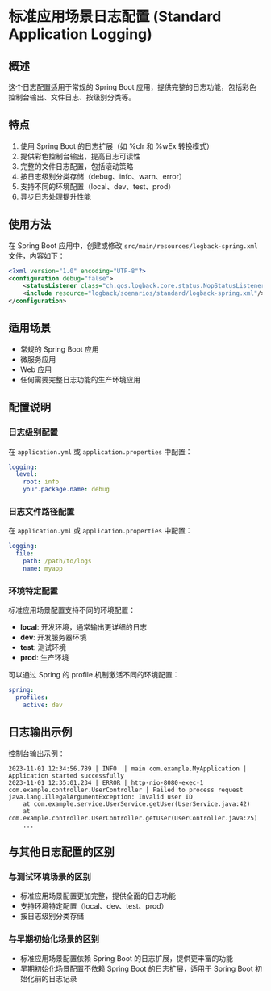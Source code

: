 # 标准应用场景日志配置 (Standard Application Logging)

## 概述

这个日志配置适用于常规的 Spring Boot 应用，提供完整的日志功能，包括彩色控制台输出、文件日志、按级别分类等。

## 特点

1. 使用 Spring Boot 的日志扩展（如 %clr 和 %wEx 转换模式）
2. 提供彩色控制台输出，提高日志可读性
3. 完整的文件日志配置，包括滚动策略
4. 按日志级别分类存储（debug、info、warn、error）
5. 支持不同的环境配置（local、dev、test、prod）
6. 异步日志处理提升性能

## 使用方法

在 Spring Boot 应用中，创建或修改 `src/main/resources/logback-spring.xml` 文件，内容如下：

```xml
<?xml version="1.0" encoding="UTF-8"?>
<configuration debug="false">
    <statusListener class="ch.qos.logback.core.status.NopStatusListener"/>
    <include resource="logback/scenarios/standard/logback-spring.xml"/>
</configuration>
```

## 适用场景

- 常规的 Spring Boot 应用
- 微服务应用
- Web 应用
- 任何需要完整日志功能的生产环境应用

## 配置说明

### 日志级别配置

在 `application.yml` 或 `application.properties` 中配置：

```yaml
logging:
  level:
    root: info
    your.package.name: debug
```

### 日志文件路径配置

在 `application.yml` 或 `application.properties` 中配置：

```yaml
logging:
  file:
    path: /path/to/logs
    name: myapp
```

### 环境特定配置

标准应用场景配置支持不同的环境配置：

- **local**: 开发环境，通常输出更详细的日志
- **dev**: 开发服务器环境
- **test**: 测试环境
- **prod**: 生产环境

可以通过 Spring 的 profile 机制激活不同的环境配置：

```yaml
spring:
  profiles:
    active: dev
```

## 日志输出示例

控制台输出示例：

```
2023-11-01 12:34:56.789 | INFO  | main com.example.MyApplication | Application started successfully
2023-11-01 12:35:01.234 | ERROR | http-nio-8080-exec-1 com.example.controller.UserController | Failed to process request
java.lang.IllegalArgumentException: Invalid user ID
    at com.example.service.UserService.getUser(UserService.java:42)
    at com.example.controller.UserController.getUser(UserController.java:25)
    ...
```

## 与其他日志配置的区别

### 与测试环境场景的区别

- 标准应用场景配置更加完整，提供全面的日志功能
- 支持环境特定配置（local、dev、test、prod）
- 按日志级别分类存储

### 与早期初始化场景的区别

- 标准应用场景配置依赖 Spring Boot 的日志扩展，提供更丰富的功能
- 早期初始化场景配置不依赖 Spring Boot 的日志扩展，适用于 Spring Boot 初始化前的日志记录